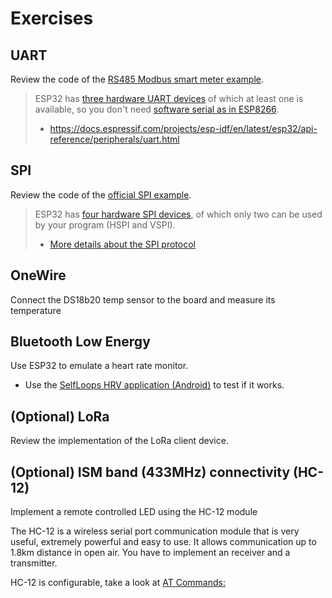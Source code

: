 # Exercises

## UART
Review the code of the [RS485 Modbus smart meter example](https://embeddedthere.com/how-to-interface-esp32-with-rs485-modbus-sensors-with-example-code/).

> ESP32 has [three hardware UART devices](https://circuits4you.com/2018/12/31/esp32-hardware-serial2-example/) of which at least one is available, so you don't need [software serial as in ESP8266](https://github.com/plerup/espsoftwareserial). 
> - https://docs.espressif.com/projects/esp-idf/en/latest/esp32/api-reference/peripherals/uart.html

## SPI
Review the code of the [official SPI example](https://github.com/espressif/arduino-esp32/blob/master/libraries/SPI/examples/SPI_Multiple_Buses/SPI_Multiple_Buses.ino).

> ESP32 has [four hardware SPI devices](https://docs.espressif.com/projects/esp-idf/en/latest/esp32/api-reference/peripherals/spi_master.html), of which only two can be used by your program (HSPI and VSPI).
> - [More details about the SPI protocol](https://www.analog.com/en/analog-dialogue/articles/introduction-to-spi-interface.html#)

## OneWire
Connect the DS18b20 temp sensor to the board and measure its temperature

## Bluetooth Low Energy 
Use ESP32 to emulate a heart rate monitor. 

* Use the [SelfLoops HRV application (Android)](https://play.google.com/store/apps/details?id=com.wellness.selfloops.hrv&hl=en_US&gl=US) to test if it works.

## (Optional) LoRa
Review the implementation of the LoRa client device.

## (Optional) ISM band (433MHz) connectivity (HC-12)
Implement a remote controlled LED using the HC-12 module

The HC-12 is a wireless serial port communication module that is very useful, extremely powerful and easy to use. It allows communication up to 1.8km distance in open air. You have to implement an receiver and a transmitter.

HC-12 is configurable, take a look at [AT Commands:](https://howtomechatronics.com/tutorials/arduino/arduino-and-hc-12-long-range-wireless-communication-module)




